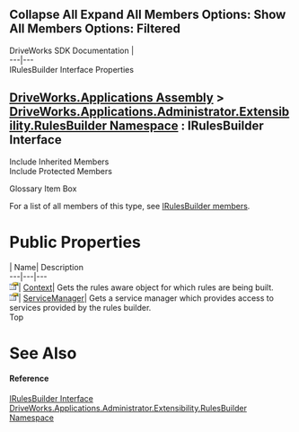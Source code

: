 Collapse All Expand All Members Options: Show All  Members Options: Filtered   
---  
DriveWorks SDK Documentation  |   
---|---  
IRulesBuilder Interface Properties   
  
[DriveWorks.Applications Assembly](topic13.md) > [DriveWorks.Applications.Administrator.Extensibility.RulesBuilder Namespace](topic1581.md) : IRulesBuilder Interface  
---  
  
Include Inherited Members    
Include Protected Members    


Glossary Item Box

For a list of all members of this type, see [IRulesBuilder members](topic1591.md).

# Public Properties

| Name| Description  
---|---|---  
![ Property](dotnetimages/Property.gif)| [Context](topic1595.md)| Gets the rules aware object for which rules are being built.   
![ Property](dotnetimages/Property.gif)| [ServiceManager](topic1596.md)| Gets a service manager which provides access to services provided by the rules builder.   
Top

# See Also

#### Reference

[IRulesBuilder Interface](topic1590.md)   
[DriveWorks.Applications.Administrator.Extensibility.RulesBuilder Namespace](topic1581.md)


